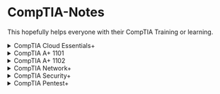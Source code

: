 # CompTIA-Notes
This hopefully helps everyone with their CompTIA Training or learning.

<details>
<summary> CompTIA Cloud Essentials+ </summary>

Content of your dropdown goes here.
- You can list items
- Format text
- Add links, images, etc. [here](docs/getting-started.md)

</details>

<details>
<summary> CompTIA A+ 1101 </summary>

Content of your dropdown goes here.
- You can list items
- Format text
- Add links, images, etc. [here](docs/getting-started.md)

</details>

<details>
<summary> CompTIA A+ 1102 </summary>

Content of your dropdown goes here.
- You can list items
- Format text
- Add links, images, etc. [here](docs/getting-started.md)

</details>

<details>
<summary> CompTIA Network+ </summary>

Content of your dropdown goes here.
- You can list items
- Format text
- Add links, images, etc. [here](docs/getting-started.md)

</details>

<details>
<summary> CompTIA Security+ </summary>

Content of your dropdown goes here.
- You can list items
- Format text
- Add links, images, etc. [here](docs/getting-started.md)

</details>

<details>
<summary> CompTIA Pentest+ </summary>

Content of your dropdown goes here.
- You can list items
- Format text
- Add links, images, etc. [here](docs/getting-started.md)

</details>
